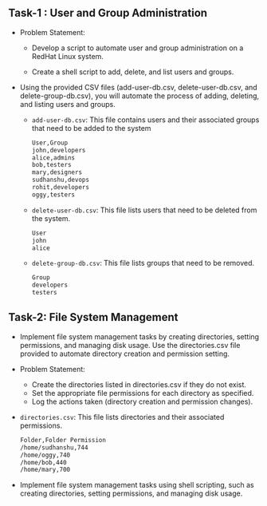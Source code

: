 ## Task-1 : User and Group Administration

- Problem Statement:

  - Develop a script to automate user and group administration on a RedHat Linux system.

  - Create a shell script to add, delete, and list users and groups.

- Using the provided CSV files (add-user-db.csv, delete-user-db.csv, and delete-group-db.csv), you will automate the process of adding, deleting, and listing users and groups.

  - `add-user-db.csv`: This file contains users and their associated groups that need to be added to the system

    ```bash
    User,Group
    john,developers
    alice,admins
    bob,testers
    mary,designers
    sudhanshu,devops
    rohit,developers
    oggy,testers
    ```

  - `delete-user-db.csv`: This file lists users that need to be deleted from the system.

    ```bash
    User
    john
    alice
    ```

  - `delete-group-db.csv`: This file lists groups that need to be removed.
    ```bash
    Group
    developers
    testers
    ```

## Task-2: File System Management

- Implement file system management tasks by creating directories, setting permissions, and managing disk usage. Use the directories.csv file provided to automate directory creation and permission setting.

- Problem Statement:

  - Create the directories listed in directories.csv if they do not exist.
  - Set the appropriate file permissions for each directory as specified.
  - Log the actions taken (directory creation and permission changes).

- `directories.csv`: This file lists directories and their associated permissions.

  ```bash
  Folder,Folder Permission
  /home/sudhanshu,744
  /home/oggy,740
  /home/bob,440
  /home/mary,700
  ```

- Implement file system management tasks using shell scripting, such as creating directories, setting permissions, and managing disk usage.
